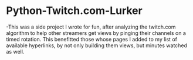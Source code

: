 # Python-Twitch.com-Lurker
-This was a side project I wrote for fun, after analyzing the twitch.com algorithm to help other streamers get views by pinging their channels on a timed rotation. This benefitted those whose pages I added to my list of available hyperlinks, by not only building them views, but minutes watched as well. 

